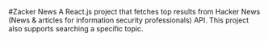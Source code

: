 #Zacker News
A React.js project that fetches top results from Hacker News (News & articles for information security professionals) API.
This project also supports searching a specific topic.
